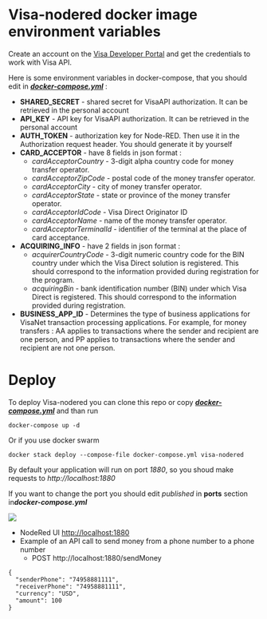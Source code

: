 # Visa-nodered docker image environment variables

Create an account on the [Visa Developer Portal](https://developer.visa.com/) and get the credentials to work with Visa API.

Here is some environment variables in docker-compose, that you should edit in ***[docker-compose.yml](https://raw.githubusercontent.com/Chatbots-Studio/visa-nodered-public-deploy/main/docker-compose.yml)*** : 

- **SHARED_SECRET** - shared secret for VisaAPI authorization. It can be retrieved in the personal account
- **API_KEY** - API key for VisaAPI authorization. It can be retrieved in the personal account
- **AUTH_TOKEN** - authorization key for Node-RED. Then use it in the Authorization request header. You should generate it by yourself
- **CARD_ACCEPTOR** - have 8 fields in json format  : 
  * *cardAcceptorCountry* - 3-digit alpha country code for money transfer operator.
  * *сardAcceptorZipCode* - postal code of the money transfer operator.
  * *сardAcceptorCity* - city of money transfer operator.
  * *cardAcceptorState* - state or province of the money transfer operator.
  * *cardAcceptorIdCode* - Visa Direct Originator ID
  * *cardAcceptorName* - name of the money transfer operator.
  * *cardAcceptorTerminalId* - identifier of the terminal at the place of card acceptance.
- **ACQUIRING_INFO** - have 2 fields in json format  : 
  * *acquirerCountryCode* - 3-digit numeric country code for the BIN country under which the Visa Direct solution is registered. This should correspond to the information provided during registration for the program.
  * *acquiringBin* - bank identification number (BIN) under which Visa Direct is registered. This should correspond to the information provided during registration. 
- **BUSINESS_APP_ID** - Determines the type of business applications for VisaNet transaction processing applications. For example, for money transfers : AA applies to transactions where the sender and recipient are one person, and PP applies to transactions where the sender and recipient are not one person.

# Deploy

To deploy Visa-nodered you can clone this repo or copy ***[docker-compose.yml](https://raw.githubusercontent.com/Chatbots-Studio/visa-nodered-public-deploy/main/docker-compose.yml)*** and than run 

```
docker-compose up -d
```

Or if you use docker swarm
```
docker stack deploy --compose-file docker-compose.yml visa-nodered
```

By default your application will run on port *1880*, so you shoud make requests to *http://localhost:1880*

If you want to change the port you should edit *published* in **ports** section in***docker-compose.yml***

![](https://i.imgur.com/Yh6bzKX.png)

 * NodeRed UI [http://localhost:1880](http://localhost:1880)
 * Example of an API call to send money from a phone number to a phone number
   * POST http://localhost:1880/sendMoney
```
{
  "senderPhone": "74958881111",
  "receiverPhone": "74958881111",
  "currency": "USD",
  "amount": 100
}
```
